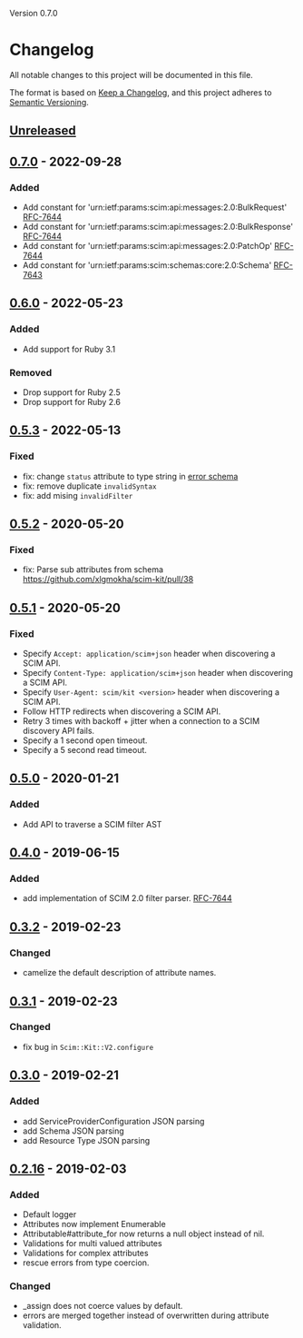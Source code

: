 Version 0.7.0

# Changelog
All notable changes to this project will be documented in this file.

The format is based on [Keep a Changelog](https://keepachangelog.com/en/1.0.0/),
and this project adheres to [Semantic Versioning](https://semver.org/spec/v2.0.0.html).

## [Unreleased]

## [0.7.0] - 2022-09-28
### Added
- Add constant for 'urn:ietf:params:scim:api:messages:2.0:BulkRequest' [RFC-7644](https://www.rfc-editor.org/rfc/rfc7644.html#section-3.7)
- Add constant for 'urn:ietf:params:scim:api:messages:2.0:BulkResponse' [RFC-7644](https://www.rfc-editor.org/rfc/rfc7644.html#section-3.7)
- Add constant for 'urn:ietf:params:scim:api:messages:2.0:PatchOp' [RFC-7644](https://www.rfc-editor.org/rfc/rfc7644.html#section-3.5.2)
- Add constant for 'urn:ietf:params:scim:schemas:core:2.0:Schema' [RFC-7643](https://www.rfc-editor.org/rfc/rfc7643.html#section-7)


## [0.6.0] - 2022-05-23
### Added
- Add support for Ruby 3.1

### Removed

- Drop support for Ruby 2.5
- Drop support for Ruby 2.6

## [0.5.3] - 2022-05-13
### Fixed

- fix: change `status` attribute to type string in [error schema](https://www.rfc-editor.org/rfc/rfc7644.html#section-3.12)
- fix: remove duplicate `invalidSyntax`
- fix: add mising `invalidFilter`

## [0.5.2] - 2020-05-20
### Fixed

- fix: Parse sub attributes from schema https://github.com/xlgmokha/scim-kit/pull/38

## [0.5.1] - 2020-05-20
### Fixed
- Specify `Accept: application/scim+json` header when discovering a SCIM API.
- Specify `Content-Type: application/scim+json` header when discovering a SCIM API.
- Specify `User-Agent: scim/kit <version>` header when discovering a SCIM API.
- Follow HTTP redirects when discovering a SCIM API.
- Retry 3 times with backoff + jitter when a connection to a SCIM discovery API fails.
- Specify a 1 second open timeout.
- Specify a 5 second read timeout.

## [0.5.0] - 2020-01-21
### Added
- Add API to traverse a SCIM filter AST

## [0.4.0] - 2019-06-15
### Added
- add implementation of SCIM 2.0 filter parser. [RFC-7644](https://tools.ietf.org/html/rfc7644#section-3.4.2.2)

## [0.3.2] - 2019-02-23
### Changed
- camelize the default description of attribute names.

## [0.3.1] - 2019-02-23
### Changed
- fix bug in `Scim::Kit::V2.configure`

## [0.3.0] - 2019-02-21
### Added
- add ServiceProviderConfiguration JSON parsing
- add Schema JSON parsing
- add Resource Type JSON parsing

## [0.2.16] - 2019-02-03
### Added
- Default logger
- Attributes now implement Enumerable
- Attributable#attribute\_for now returns a null object instead of nil.
- Validations for multi valued attributes
- Validations for complex attributes
- rescue errors from type coercion.

### Changed
- \_assign does not coerce values by default.
- errors are merged together instead of overwritten during attribute validation.

[Unreleased]: https://github.com/xlgmokha/scim-kit/compare/v0.7.0...HEAD
[0.7.0]: https://github.com/xlgmokha/scim-kit/compare/v0.6.0...v0.7.0
[0.6.0]: https://github.com/xlgmokha/scim-kit/compare/v0.5.3...v0.6.0
[0.5.3]: https://github.com/xlgmokha/scim-kit/compare/v0.5.2...v0.5.3
[0.5.2]: https://github.com/xlgmokha/scim-kit/compare/v0.5.1...v0.5.2
[0.5.1]: https://github.com/xlgmokha/scim-kit/compare/v0.5.0...v0.5.1
[0.5.0]: https://github.com/xlgmokha/scim-kit/compare/v0.4.0...v0.5.0
[0.4.0]: https://github.com/xlgmokha/scim-kit/compare/v0.3.2...v0.4.0
[0.3.2]: https://github.com/xlgmokha/scim-kit/compare/v0.3.1...v0.3.2
[0.3.1]: https://github.com/xlgmokha/scim-kit/compare/v0.3.0...v0.3.1
[0.3.0]: https://github.com/xlgmokha/scim-kit/compare/v0.2.16...v0.3.0
[0.2.16]: https://github.com/xlgmokha/scim-kit/compare/v0.2.15...v0.2.16
[0.2.15]: https://github.com/xlgmokha/scim-kit/compare/v0.2.14...v0.2.15
[0.2.14]: https://github.com/xlgmokha/scim-kit/compare/v0.2.13...v0.2.14
[0.2.13]: https://github.com/xlgmokha/scim-kit/compare/v0.2.12...v0.2.13
[0.2.12]: https://github.com/xlgmokha/scim-kit/compare/v0.2.11...v0.2.12
[0.2.11]: https://github.com/xlgmokha/scim-kit/compare/v0.2.10...v0.2.11
[0.2.10]: https://github.com/xlgmokha/scim-kit/compare/v0.2.9...v0.2.10
[0.2.9]: https://github.com/xlgmokha/scim-kit/compare/v0.2.8...v0.2.9
[0.2.8]: https://github.com/xlgmokha/scim-kit/compare/v0.2.7...v0.2.8
[0.2.7]: https://github.com/xlgmokha/scim-kit/compare/v0.2.6...v0.2.7
[0.2.6]: https://github.com/xlgmokha/scim-kit/compare/v0.2.5...v0.2.6
[0.2.5]: https://github.com/xlgmokha/scim-kit/compare/v0.2.4...v0.2.5
[0.2.4]: https://github.com/xlgmokha/scim-kit/compare/v0.2.3...v0.2.4
[0.2.3]: https://github.com/xlgmokha/scim-kit/compare/v0.2.2...v0.2.3
[0.2.2]: https://github.com/xlgmokha/scim-kit/compare/v0.2.1...v0.2.2
[0.2.1]: https://github.com/xlgmokha/scim-kit/compare/v0.2.0...v0.2.1
[0.2.0]: https://github.com/xlgmokha/scim-kit/compare/v0.1.0...v0.2.0
